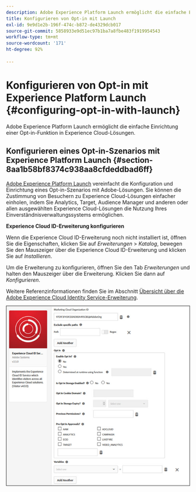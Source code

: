 ```yaml
---
description: Adobe Experience Platform Launch ermöglicht die einfache Einrichtung einer Opt-in-Funktion in Experience Cloud-Lösungen.
title: Konfigurieren von Opt-in mit Launch
exl-id: 9e9d1e2b-196f-474c-b872-de4329dcb017
source-git-commit: 5858933e9d51ec97b1ba7a8fbe483f1919954543
workflow-type: tm+mt
source-wordcount: '171'
ht-degree: 92%

---
```


# Konfigurieren von Opt-in mit Experience Platform Launch {#configuring-opt-in-with-launch}

Adobe Experience Platform Launch ermöglicht die einfache Einrichtung einer Opt-in-Funktion in Experience Cloud-Lösungen.

## Konfigurieren eines Opt-in-Szenarios mit Experience Platform Launch {#section-8aa1b58bf8374c938aa8cfdeddbad6ff}

[Adobe Experience Platform Launch](https://experienceleague.adobe.com/docs/experience-platform/tags/home.html?lang=de) vereinfacht die Konfiguration und Einrichtung eines Opt-in-Szenarios mit Adobe-Lösungen. Sie können die Zustimmung von Besuchern zu Experience Cloud-Lösungen einfacher einholen, indem Sie Analytics, Target, Audience Manager und anderen oder allen ausgewählten Experience Cloud-Lösungen die Nutzung Ihres Einverständnisverwaltungssystems ermöglichen.

**Experience Cloud ID-Erweiterung konfigurieren**

Wenn die Experience Cloud ID-Erweiterung noch nicht installiert ist, öffnen Sie die Eigenschaften, klicken Sie auf *Erweiterungen* > *Katalog*, bewegen Sie den Mauszeiger über die Experience Cloud ID-Erweiterung und klicken Sie auf *Installieren*.

Um die Erweiterung zu konfigurieren, öffnen Sie den Tab *Erweiterungen* und halten den Mauszeiger über die Erweiterung. Klicken Sie dann auf *Konfigurieren*.

Weitere Referenzinformationen finden Sie im Abschnitt [Übersicht über die Adobe Experience Cloud Identity Service-Erweiterung](https://experienceleague.adobe.com/docs/experience-platform/tags/extensions/adobe/id-service/overview.html?lang=de).

![](assets/optin-launch.jpg)
